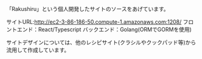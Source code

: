 「Rakushiru」という個人開発したサイトのソースをあげています。

サイトURL:http://ec2-3-86-186-50.compute-1.amazonaws.com:1208/
フロントエンド：React/Typescript
バックエンド：Golang(ORMでGORMを使用)

サイトデザインについては、他のレシピサイト(クラシルやクックパッド等)から流用して作成しています。
